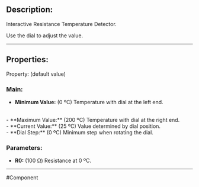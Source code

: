 ## Description:

Interactive Resistance Temperature Detector.

Use the dial to adjust the value.

---

## Properties:
Property: (default value)

### Main:
- **Minimum Value:** (0 ºC)
   Temperature with dial at the left end.
<br>
- **Maximum Value:** (200 ºC)
   Temperature with dial at the right end.
<br>
- **Current Value:** (25 ºC)
   Value determined by dial position.
<br>
- **Dial Step:** (0 ºC)
   Minimum step when rotating the dial.


### Parameters:
- **R0:** (100 Ω)
   Resistance at 0 ºC.

---

#Component